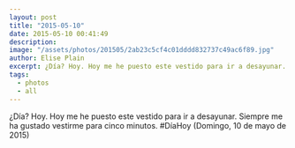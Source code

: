 ```yaml
---
layout: post
title: "2015-05-10"
date: 2015-05-10 00:41:49
description: 
image: "/assets/photos/201505/2ab23c5cf4c01dddd832737c49ac6f89.jpg"
author: Elise Plain
excerpt: ¿Día? Hoy. Hoy me he puesto este vestido para ir a desayunar. Siempre me ha gustado vestirme para cinco minutos. #DíaHoy (Domingo, 10 de mayo de 2015)
tags: 
  - photos
  - all
---
```


¿Día? Hoy. Hoy me he puesto este vestido para ir a desayunar. Siempre me ha gustado vestirme para cinco minutos. #DíaHoy (Domingo, 10 de mayo de 2015)
<p></p>

